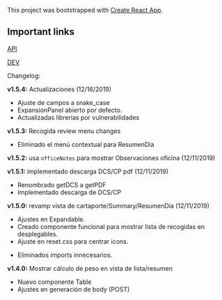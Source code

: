 This project was bootstrapped with [Create React App](https://github.com/facebook/create-react-app).

## Important links

[API](https://apisat.solusat.es/)

[DEV](https://visor.dev.ambarplus.com/)

Changelog:

**v1.5.4:** Actualizaciones (12/16/2019)
+ Ajuste de campos a snake_case
+ ExpansionPanel abierto por defecto.
+ Actualizadas librerías por vulnerabilidades

**v1.5.3:** Recogida review menu changes
- Eliminado el menú contextual para ResumenDia

**v1.5.2:** usa `officeNotes` para mostrar Observaciones oficina (12/11/2019)

**v1.5.1:** implementado descarga DCS/CP pdf (12/11/2019)
+ Renombrado getDCS a getPDF
+ Implementado descarga de DCS/CP

**v1.5.0:** revamp vista de cartaporte/Summary/ResumenDia (12/11/2019)
+ Ajustes en Expandable.
+ Creado componente funcional para mostrar lista de recogidas en desplegables.
+ Ajuste en reset.css para centrar icons.
- Eliminados imports innecesarios.

**v1.4.0:** Mostrar cálculo de peso en vista de lista/resumen
+ Nuevo componente Table
+ Ajustes en generación de body (POST)
